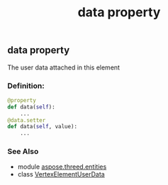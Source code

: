 ﻿---
title: data property
second_title: Aspose.3D for Python via .NET API References
description: 
type: docs
weight: 50
url: /python-net/aspose.threed.entities/vertexelementuserdata/data/
is_root: false
---

## data property


The user data attached in this element
### Definition:
```python
@property
def data(self):
    ...
@data.setter
def data(self, value):
    ...
```

### See Also
* module [aspose.threed.entities](../../)
* class [VertexElementUserData](/3d/python-net/aspose.threed.entities/vertexelementuserdata)
